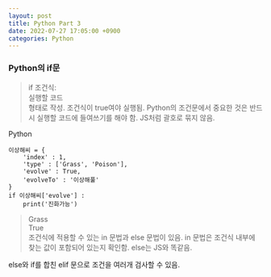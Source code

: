 ```yaml
---
layout: post
title: Python Part 3
date: 2022-07-27 17:05:00 +0900
categories: Python
---
```

### Python의 if문
> if 조건식:    
>   실행할 코드    
형태로 작성. 조건식이 true여야 실행됨. Python의 조건문에서 중요한 것은 반드시 실행할 코드에 들여쓰기를 해야 함. JS처럼 괄호로 묶지 않음.

Python
```Pyhton
이상해씨 = {
    'index' : 1,
    'type' : ['Grass', 'Poison'],
    'evolve' : True,
    'evolveTo' : '이상해풀'
}
if 이상해씨['evolve'] :
    print('진화가능')
```
> Grass    
> True    
조건식에 적용할 수 있는 in 문법과 else 문법이 있음. in 문법은 조건식 내부에 찾는 값이 포함되어 있는지 확인함. else는 JS와 똑같음.

else와 if를 합친 elif 문으로 조건을 여러개 검사할 수 있음.